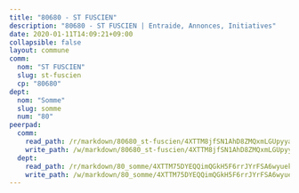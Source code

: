 ```yaml
---
title: "80680 - ST FUSCIEN"
description: "80680 - ST FUSCIEN | Entraide, Annonces, Initiatives"
date: 2020-01-11T14:09:21+09:00
collapsible: false
layout: commune
comm:
  nom: "ST FUSCIEN"
  slug: st-fuscien
  cp: "80680"
dept:
  nom: "Somme"
  slug: somme
  num: "80"
peerpad:
  comm:
    read_path: /r/markdown/80680_st-fuscien/4XTTM8jfSN1AhD8ZMQxmLGUpyyaLTa8YHwaNtYtKBm3CnpY5J
    write_path: /w/markdown/80680_st-fuscien/4XTTM8jfSN1AhD8ZMQxmLGUpyyaLTa8YHwaNtYtKBm3CnpY5J-K3TgUnMxBb2KjKd68B2Y5br983heBf29P1mSaAtS5VrP1WTVX3qTxpHZ6tFhwxGKLcKijpbop7R2z1EJVL2oh8RgQxSTXBLeyzjTyQmcrCwryvfUqK8WNDxGexKKgT22533BB8qJ
  dept:
    read_path: /r/markdown/80_somme/4XTTM75DYEQQimQGkH5F6rrJYrFSA6wyuekdgioEx7v45YjSw
    write_path: /w/markdown/80_somme/4XTTM75DYEQQimQGkH5F6rrJYrFSA6wyuekdgioEx7v45YjSw-K3TgTuB1DbUNHuFo9Fhh6JTUriPx8E5izGkmw9RSNTjUtMFPoZhqqp87szE8th3EytWSHGdhUuQUPjam8aJZh1SdH8pL3ibgUbMdNhU17kjAmSa49LMB2GjXvVwDVurE8mgce3XM
---
```


